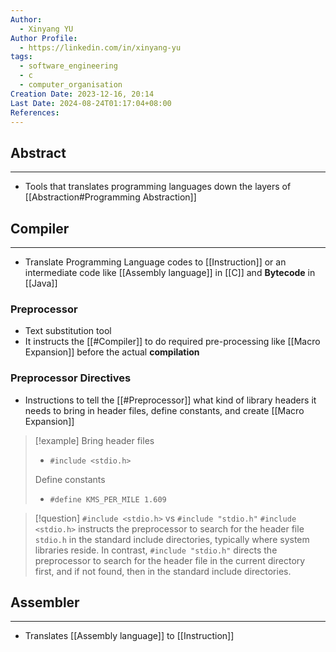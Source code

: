 ```yaml
---
Author:
  - Xinyang YU
Author Profile:
  - https://linkedin.com/in/xinyang-yu
tags:
  - software_engineering
  - c
  - computer_organisation
Creation Date: 2023-12-16, 20:14
Last Date: 2024-08-24T01:17:04+08:00
References: 
---
```

## Abstract
---
- Tools that translates programming languages down the layers of [[Abstraction#Programming Abstraction]]



## Compiler
---
- Translate Programming Language codes to [[Instruction]] or an intermediate code like [[Assembly language]] in [[C]] and **Bytecode** in [[Java]]



### Preprocessor
- Text substitution tool
- It instructs the [[#Compiler]] to do required pre-processing like [[Macro Expansion]] before the actual **compilation**

### Preprocessor Directives
- Instructions to tell the [[#Preprocessor]] what kind of library headers it needs to bring in header files, define constants, and create [[Macro Expansion]]

>[!example]
>Bring header files
>- `#include <stdio.h>`
>
> Define constants
> - `#define KMS_PER_MILE 1.609`

>[!question] `#include <stdio.h>` vs `#include "stdio.h"`
> `#include <stdio.h>` instructs the preprocessor to search for the header file `stdio.h` in the standard include directories, typically where system libraries reside. In contrast, `#include "stdio.h"` directs the preprocessor to search for the header file in the current directory first, and if not found, then in the standard include directories.

## Assembler
---
- Translates [[Assembly language]] to [[Instruction]]